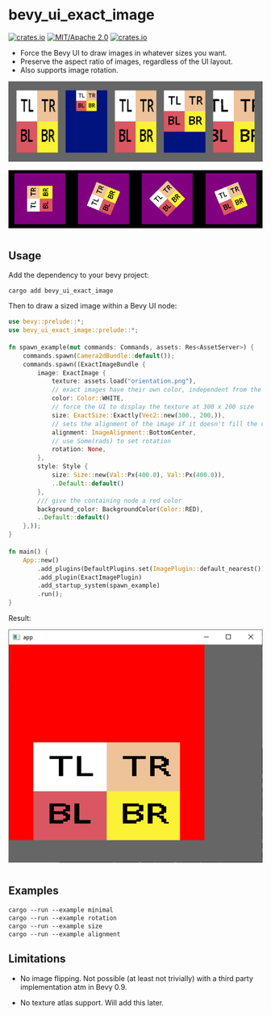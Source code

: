 # bevy_ui_exact_image
[![crates.io](https://img.shields.io/crates/v/bevy_ui_exact_image)](https://crates.io/crates/bevy_ui_exact_image)
[![MIT/Apache 2.0](https://img.shields.io/badge/license-MIT%2FApache-blue.svg)](https://github.com/ickshonpe/bevy_ui_exact_image)
[![crates.io](https://img.shields.io/crates/d/bevy_ui_exact_image)](https://crates.io/crates/bevy_ui_exact_image)

* Force the Bevy UI to draw images in whatever sizes you want.
* Preserve the aspect ratio of images, regardless of the UI layout.
* Also supports image rotation. 

![image](sizes.png)

![image](rotation.png)

#
## Usage

Add the dependency to your bevy project:

```
cargo add bevy_ui_exact_image
```

Then to draw a sized image within a Bevy UI node:

```rust
use bevy::prelude::*;
use bevy_ui_exact_image::prelude::*;

fn spawn_example(mut commands: Commands, assets: Res<AssetServer>) {
    commands.spawn(Camera2dBundle::default());
    commands.spawn((ExactImageBundle {
        image: ExactImage {
            texture: assets.load("orientation.png"),
            // exact images have their own color, independent from the background color.
            color: Color::WHITE,
            // force the UI to display the texture at 300 x 200 size
            size: ExactSize::Exactly(Vec2::new(300., 200.)),
            // sets the alignment of the image if it doesn't fill the containing node
            alignment: ImageAlignment::BottomCenter,
            // use Some(rads) to set rotation
            rotation: None,
        },
        style: Style {
            size: Size::new(Val::Px(400.0), Val::Px(400.0)),
            ..Default::default()
        },
        /// give the containing node a red color
        background_color: BackgroundColor(Color::RED),
        ..Default::default()
    },));
}

fn main() {
    App::new()
        .add_plugins(DefaultPlugins.set(ImagePlugin::default_nearest()))
        .add_plugin(ExactImagePlugin)
        .add_startup_system(spawn_example)
        .run();
}
```

Result:

![image](example.png)

#
## Examples

```
cargo --run --example minimal
cargo --run --example rotation
cargo --run --example size
cargo --run --example alignment
```

## Limitations

* No image flipping. Not possible (at least not trivially) with a third party implementation atm in Bevy 0.9.

* No texture atlas support. Will add this later.
